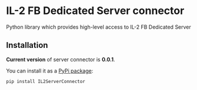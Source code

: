 IL-2 FB Dedicated Server connector
==================================

Python library which provides high-level access to IL-2 FB Dedicated Server


Installation
------------

**Current version** of server connector is **0.0.1**.

You can install it as a [PyPi package](https://pypi.python.org/pypi/IL2ServerConnector/):

    pip install IL2ServerConnector

